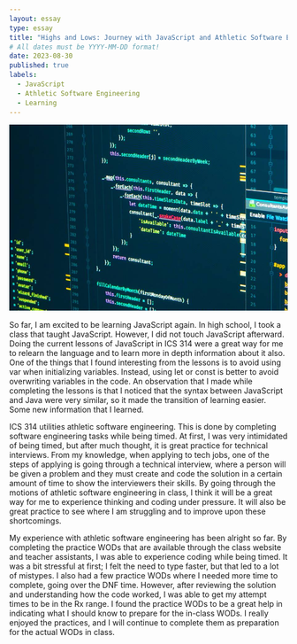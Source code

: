 ```yaml
---
layout: essay
type: essay
title: "Highs and Lows: Journey with JavaScript and Athletic Software Engineering"
# All dates must be YYYY-MM-DD format!
date: 2023-08-30
published: true
labels:
  - JavaScript
  - Athletic Software Engineering
  - Learning
---
```


<img class="rounded float-start pe-4" src="../img/javascriptImg.jpeg">

So far, I am excited to be learning JavaScript again. In high school, I took a class that taught JavaScript. However, I did not touch JavaScript afterward. Doing the current lessons of JavaScript in ICS 314 were a great way for me to relearn the language and to learn more in depth information about it also. One of the things that I found interesting from the lessons is to avoid using var when initializing variables. Instead, using let or const is better to avoid overwriting variables in the code. An observation that I made while completing the lessons is that I noticed that the syntax between JavaScript and Java were very similar, so it made the transition of learning easier. Some new information that I learned.

ICS 314 utilities athletic software engineering. This is done by completing software engineering tasks while being timed. At first, I was very intimidated of being timed, but after much thought, it is great practice for technical interviews. From my knowledge, when applying to tech jobs, one of the steps of applying is going through a technical interview, where a person will be given a problem and they must create and code the solution in a certain amount of time to show the interviewers their skills. By going through the motions of athletic software engineering in class, I think it will be a great way for me to experience thinking and coding under pressure. It will also be great practice to see where I am struggling and to improve upon these shortcomings.

My experience with athletic software engineering has been alright so far. By completing the practice WODs that are available through the class website and teacher assistants, I was able to experience coding while being timed. It was a bit stressful at first; I felt the need to type faster, but that led to a lot of mistypes. I also had a few practice WODs where I needed more time to complete, going over the DNF time. However, after reviewing the solution and understanding how the code worked, I was able to get my attempt times to be in the Rx range. I found the practice WODs to be a great help in indicating what I should know to prepare for the in-class WODs. I really enjoyed the practices, and I will continue to complete them as preparation for the actual WODs in class. 
